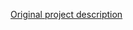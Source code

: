 <!-- Notes BEGIN: You can edit here. Add "## Notes" headline if not already present. -->

[Original project description](https://github.com/Bacchus777/WaterStation_v2)

<!-- Notes END: Do not edit below this line -->
